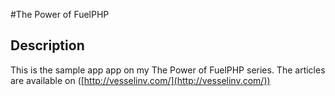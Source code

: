#The Power of FuelPHP

## Description

This is the sample app app on my The Power of FuelPHP series. The articles are available on ([http://vesselinv.com/](http://vesselinv.com/))